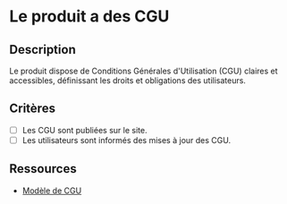 # Le produit a des CGU

## Description

Le produit dispose de Conditions Générales d'Utilisation (CGU) claires et accessibles, définissant les droits et obligations des utilisateurs.

## Critères

- [ ] Les CGU sont publiées sur le site.
- [ ] Les utilisateurs sont informés des mises à jour des CGU.

## Ressources

- [Modèle de CGU](https://www.example.com/modele-cgu)
